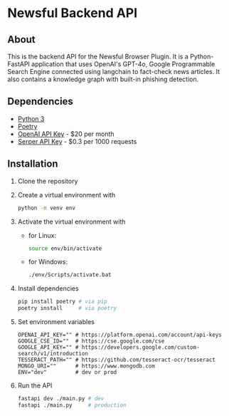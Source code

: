 # Newsful Backend API

## About

This is the backend API for the Newsful Browser Plugin. It is a Python-FastAPI application that uses OpenAI's GPT-4o, Google Programmable Search Engine connected using langchain to fact-check news articles. It also contains a knowledge graph with built-in phishing detection.

## Dependencies

- [Python 3](https://www.python.org/downloads/)
- [Poetry](https://python-poetry.org/docs/#installation)
- [OpenAI API Key](https://openai.com/) - $20 per month
- [Serper API Key](https://serper.dev/) - $0.3 per 1000 requests

## Installation

1. Clone the repository
2. Create a virtual environment with

    ```sh
    python -m venv env
    ```

3. Activate the virtual environment with

    - for Linux:

        ```sh
        source env/bin/activate
        ```

    - for Windows:

        ```sh
        ./env/Scripts/activate.bat
        ```

4. Install dependencies

    ```sh
    pip install poetry # via pip
    poetry install     # via poetry
    ```

5. Set environment variables

    ```env
    OPENAI_API_KEY="" # https://platform.openai.com/account/api-keys
    GOOGLE_CSE_ID=""  # https://cse.google.com/cse
    GOOGLE_API_KEY="" # https://developers.google.com/custom-search/v1/introduction
    TESSERACT_PATH="" # https://github.com/tesseract-ocr/tesseract
    MONGO_URI=""      # https://www.mongodb.com
    ENV="dev"         # dev or prod
    ```

6. Run the API

    ```sh
    fastapi dev ./main.py # dev
    fastapi ./main.py     # production
    ```
